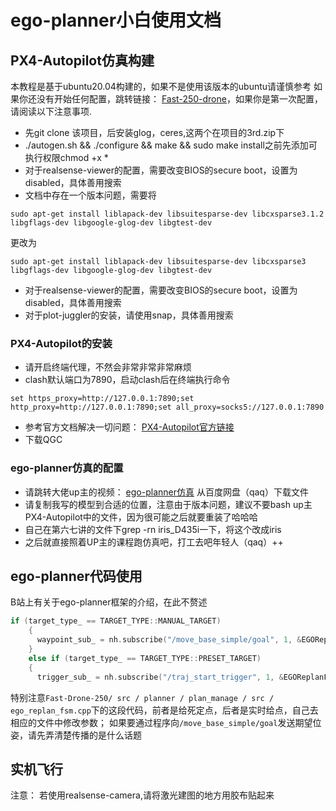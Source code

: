 # ego-planner小白使用文档
## PX4-Autopilot仿真构建

本教程是基于ubuntu20.04构建的，如果不是使用该版本的ubuntu请谨慎参考
如果你还没有开始任何配置，跳转链接： [Fast-250-drone](https://gitee.com/pn_code/Fast-Drone-250 "Fast-250-drone")，如果你是第一次配置，请阅读以下注意事项.

* 先git clone 该项目，后安装glog，ceres,这两个在项目的3rd.zip下
* ./autogen.sh && ./configure && make && sudo make install之前先添加可执行权限chmod +x *
* 对于realsense-viewer的配置，需要改变BIOS的secure boot，设置为disabled，具体善用搜索
* 文档中存在一个版本问题，需要将

```linux
sudo apt-get install liblapack-dev libsuitesparse-dev libcxsparse3.1.2 libgflags-dev libgoogle-glog-dev libgtest-dev
```

更改为

```linux
sudo apt-get install liblapack-dev libsuitesparse-dev libcxsparse3 libgflags-dev libgoogle-glog-dev libgtest-dev
```

* 对于realsense-viewer的配置，需要改变BIOS的secure boot，设置为disabled，具体善用搜索
* 对于plot-juggler的安装，请使用snap，具体善用搜索

### PX4-Autopilot的安装

* 请开启终端代理，不然会非常非常非常麻烦
* clash默认端口为7890，启动clash后在终端执行命令
  
```linux
set https_proxy=http://127.0.0.1:7890;set http_proxy=http://127.0.0.1:7890;set all_proxy=socks5://127.0.0.1:7890
```

* 参考官方文档解决一切问题： [PX4-Autopilot官方链接](https://docs.px4.io/main/en/dev_setup/dev_env_linux_ubuntu.html "PX4-Autopilot官方链接")
* 下载QGC
  
### ego-planner仿真的配置

* 请跳转大佬up主的视频： [ego-planner仿真](https://www.bilibili.com/video/BV1mM4y1m7Vs/?spm_id_from=333.788&vd_source=3003b3957d9f36fe37207e82b7d8fbdf "课程") 从百度网盘（qaq）下载文件
* 请复制我写的模型到合适的位置，注意由于版本问题，建议不要bash up主PX4-Autopilot中的文件，因为很可能之后就要重装了哈哈哈
* 自己在第六七讲的文件下grep -rn iris_D435i一下，将这个改成iris
* 之后就直接照着UP主的课程跑仿真吧，打工去吧年轻人（qaq）++

## ego-planner代码使用

B站上有关于ego-planner框架的介绍，在此不赘述
```c
if (target_type_ == TARGET_TYPE::MANUAL_TARGET)
    {
      waypoint_sub_ = nh.subscribe("/move_base_simple/goal", 1, &EGOReplanFSM::waypointCallback, this);
    }
    else if (target_type_ == TARGET_TYPE::PRESET_TARGET)
    {
      trigger_sub_ = nh.subscribe("/traj_start_trigger", 1, &EGOReplanFSM::triggerCallback, this);
```
特别注意` Fast-Drone-250/ src / planner / plan_manage / src / ego_replan_fsm.cpp `下的这段代码，前者是给死定点，后者是实时给点，自己去相应的文件中修改参数；
如果要通过程序向`/move_base_simple/goal`发送期望位姿，请先弄清楚传播的是什么话题

## 实机飞行
注意：
 若使用realsense-camera,请将激光建图的地方用胶布贴起来
